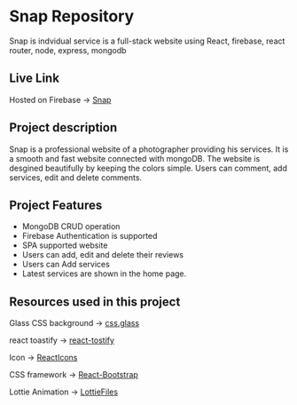 # Snap Repository
Snap is indvidual service is a full-stack website using React, firebase, react router, node, express, mongodb

## Live Link
Hosted on Firebase -> [Snap](https://snap-io.web.app/)

## Project description

Snap is a professional website of a photographer providing his services. It is a smooth and fast website connected with mongoDB. The website is desgined beautifully by keeping the colors simple. Users can comment, add services, edit and delete comments.

## Project Features

* MongoDB CRUD operation
* Firebase Authentication is supported
* SPA supported website
* Users can add, edit and delete their reviews
* Users can Add services
* Latest services are shown in the home page.

## Resources used in this project

Glass CSS background -> [css.glass](https://css.glass/)

react toastify -> [react-tostify](https://www.npmjs.com/package/react-toastify)

Icon -> [ReactIcons](https://react-icons.github.io/react-icons/)

CSS framework -> [React-Bootstrap](https://react-bootstrap.github.io/)

Lottie Animation -> [LottieFiles](https://lottiefiles.com/featured)
